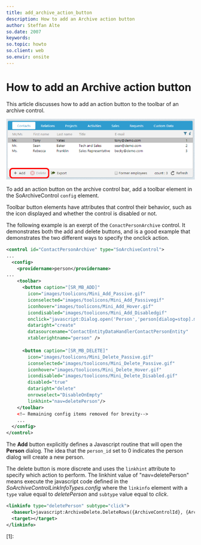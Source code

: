 ```yaml
---
title: add_archive_action_button
description: How to add an Archive action button
author: Steffan Alte
so.date: 2007
keywords:
so.topic: howto
so.client: web
so.envir: onsite
---
```


# How to add an Archive action button

This article discusses how to add an action button to the toolbar of an archive control.

![web-archive-control-row-context-menu][img1]

To add an action button on the archive control bar, add a toolbar element in the SoArchiveControl `config` element.

Toolbar button elements have attributes that control their behavior, such as the icon displayed and whether the control is disabled or not.

The following example is an exerpt of the `ConactPersonArchive` control. It demonstrates both the add and delete buttons, and is a good example that demonstrates the two different ways to specify the onclick action.

``` xml
<control id="ContactPersonArchive" type="SoArchiveControl">
...
  <config>
    <providername>person</providername>
...
    <toolbar>
      <button caption="[SR_MB_ADD]"
        icon="images/toolicons/Mini_Add_Passive.gif"
        iconselected="images/toolicons/Mini_Add_Passivegif"
        iconhover="images/toolicons/Mini_Add_Hover.gif"
        icondisabled="images/toolicons/Mini_Add_Disabledgif"
        onclick="javascript:Dialog.open('Person','person[dialog=stop].main[mode=edit;new=true]person_id=0''ContactPersonArchiveArchiveControl.RefreshList()';"
        dataright="create"
        datasourcename="ContactEntityDataHandlerContactPersonEntity"
        xtablerightname="person" />

      <button caption="[SR_MB_DELETE]"
        icon="images/toolicons/Mini_Delete_Passive.gif"
        iconselected="images/toolicons/Mini_Delete_Passive.gif"
        iconhover="images/toolicons/Mini_Delete_Hover.gif"
        icondisabled="images/toolicons/Mini_Delete_Disabled.gif"
        disabled="true"
        dataright="delete"
        onrowselect="DisableOnEmpty"
        linkhint="nav=deletePerson"/>
    </toolbar>
    <!— Remaining config items removed for brevity-->
    ...
  </config>
</control>
```

The **Add** button explicitly defines a Javascript routine that will open the **Person** dialog. The idea that the `person_id` set to 0 indicates the person dialog will create a new person.

The delete button is more discrete and uses the `linkhint` attribute to specify which action to perform. The linkhint value of "nav=deletePerson" means execute the javascript code defined in the *SoArchiveControlLinkInfoTypes.config* where the `linkinfo` element with a `type` value equal to *deletePerson* and `subtype` value equal to *click*.

``` xml
<linkinfo type="deletePerson" subtype="click">
  <baseurl>javascript:ArchiveDelete.DeleteRows({ArchiveControlId}, {ArchiveSelectedRowElements}, '{ArchiveControlId}.RefreshList();');</baseurl>
  <target></target>
</linkinfo>
```

<!-- Referenced links -->
[1]:

<!-- Referenced images -->
[img1]: media/web-archive-control-action-buttons.png
